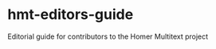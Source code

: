 hmt-editors-guide
=================

Editorial guide for contributors to the Homer Multitext project
